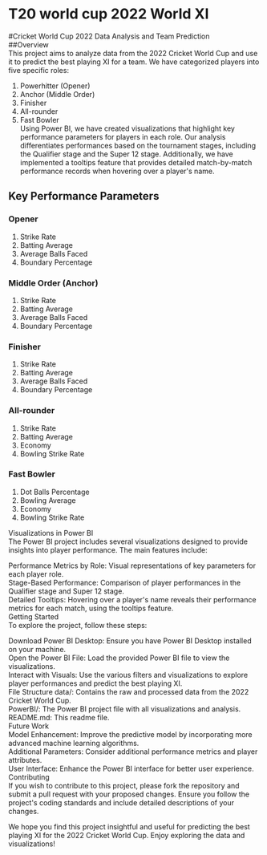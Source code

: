 # T20 world cup 2022 World XI  

#Cricket World Cup 2022 Data Analysis and Team Prediction  
##Overview  
This project aims to analyze data from the 2022 Cricket World Cup and use it to predict the best playing XI for a team. We have categorized players into five specific roles:  

1. Powerhitter (Opener)  
2. Anchor (Middle Order)  
3. Finisher  
4. All-rounder  
5. Fast Bowler  
Using Power BI, we have created visualizations that highlight key performance parameters for players in each role. Our analysis differentiates performances based on the tournament stages, including the Qualifier stage and the Super 12 stage. Additionally, we have implemented a tooltips feature that provides detailed match-by-match performance records when hovering over a player's name.

## Key Performance Parameters  
### Opener  
1. Strike Rate  
2. Batting Average  
3. Average Balls Faced  
4. Boundary Percentage  

### Middle Order (Anchor)  
1. Strike Rate  
2. Batting Average  
3. Average Balls Faced  
4. Boundary Percentage  

### Finisher  
1. Strike Rate  
2. Batting Average  
3. Average Balls Faced  
4. Boundary Percentage  

### All-rounder
1. Strike Rate  
2. Batting Average  
3. Economy  
4. Bowling Strike Rate

### Fast Bowler  
1. Dot Balls Percentage  
2. Bowling Average  
3. Economy  
4. Bowling Strike Rate

Visualizations in Power BI  
The Power BI project includes several visualizations designed to provide insights into player performance. The main features include:

Performance Metrics by Role: Visual representations of key parameters for each player role.  
Stage-Based Performance: Comparison of player performances in the Qualifier stage and Super 12 stage.  
Detailed Tooltips: Hovering over a player's name reveals their performance metrics for each match, using the tooltips feature.  
Getting Started  
To explore the project, follow these steps:   

Download Power BI Desktop: Ensure you have Power BI Desktop installed on your machine.  
Open the Power BI File: Load the provided Power BI file to view the visualizations.  
Interact with Visuals: Use the various filters and visualizations to explore player performances and predict the best playing XI.  
File Structure
data/: Contains the raw and processed data from the 2022 Cricket World Cup.  
PowerBI/: The Power BI project file with all visualizations and analysis.  
README.md: This readme file.  
Future Work  
Model Enhancement: Improve the predictive model by incorporating more advanced machine learning algorithms.  
Additional Parameters: Consider additional performance metrics and player attributes.  
User Interface: Enhance the Power BI interface for better user experience.  
Contributing  
If you wish to contribute to this project, please fork the repository and submit a pull request with your proposed changes. Ensure you follow the project's coding standards and include detailed descriptions of your changes.  

We hope you find this project insightful and useful for predicting the best playing XI for the 2022 Cricket World Cup. Enjoy exploring the data and visualizations!
